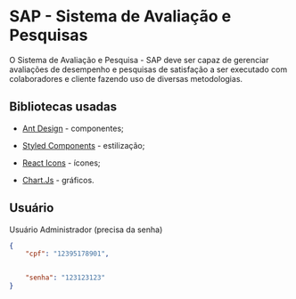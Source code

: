 # SAP -  Sistema de Avaliação e Pesquisas

O Sistema de Avaliação e Pesquisa - SAP deve ser capaz de gerenciar avaliações de desempenho e pesquisas de satisfação a ser executado com colaboradores e cliente fazendo uso de diversas metodologias.

## Bibliotecas usadas

- [Ant Design](https://ant.design) - componentes;

- [Styled Components](https://styled-components.com) - estilização;

- [React Icons](https://react-icons.github.io/react-icons/) - ícones;

- [Chart.Js](https://www.chartjs.org) - gráficos.

## Usuário

Usuário Administrador (precisa da senha)
```json
{
	"cpf": "12395178901",


	"senha": "123123123"
}
```